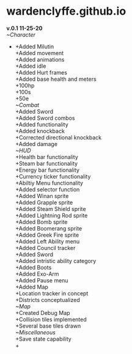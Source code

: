 # wardenclyffe.github.io

**v.0.1 11-25-20** <br>
  *~Character* <br>
    <ul>
    <li>+Added Milutin </li>
    +Added movement <br>
    +Added animations <br>
    +Added idle <br>
    +Added Hurt frames <br>
    +Added base health and meters <br>
      +100hp <br>
      +100s <br>
      +50e <br>
  *~Combat* <br>
    +Added Sword <br>
      +Added Sword combos <br>
    +Added functionality <br>
    +Added knockback <br>
      +Corrected directional knockback <br>
    +Added damage <br>
  *~HUD* <br>
    +Health bar functionality <br>
    +Steam bar functionality <br>
    +Energy bar functionality <br>
    +Currency ticker functionality <br>
    +Abiltiy Menu functionality <br>
      +Added selector function <br>
      +Added Winan sprite <br>
      +Added Grapple sprite <br>
      +Added Steam Shield sprite <br>
      +Added Lightning Rod sprite <br>
      +Added Bomb sprite <br>
      +Added Boomerang sprite <br>
      +Added Greek Fire sprite <br>
    +Added Left Ability menu <br>
      +Added Council tracker <br>
      +Added Sword <br>
      +Added intristic ability category <br>
       +Added Boots <br>
       +Added Exo-Arm <br>
    +Added Pause menu <br>
    +Added Map <br>
      +Location tracker in concept <br>
      +Districts conceptualized <br>
  *~Map* <br>
    +Created Debug Map <br>
    +Collision tiles implemented <br>
    +Several base tiles drawn <br>
  *~Miscellaneous* <br>
    +Save state capability <br>
    +
